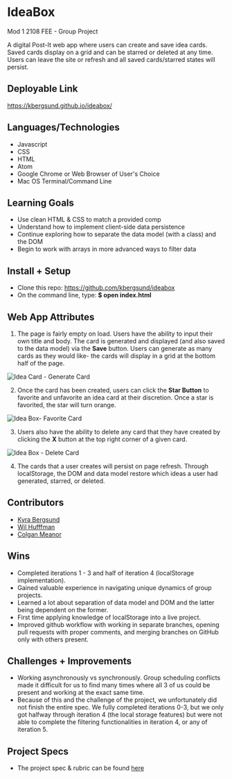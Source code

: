 # IdeaBox 
Mod 1 2108 FEE - Group Project

A digital Post-It web app where users can create and save idea cards. Saved cards display on a grid and can be starred or deleted at any time. Users can leave the site or refresh and all saved cards/starred states will persist.

## Deployable Link
https://kbergsund.github.io/ideabox/

## Languages/Technologies
  - Javascript
  - CSS 
  - HTML
  - Atom
  - Google Chrome or Web Browser of User's Choice
  - Mac OS Terminal/Command Line

## Learning Goals
 - Use clean HTML & CSS to match a provided comp
 - Understand how to implement client-side data persistence
 - Continue exploring how to separate the data model (with a class) and the DOM
 - Begin to work with arrays in more advanced ways to filter data

## Install + Setup
  - Clone this repo: https://github.com/kbergsund/ideabox
  - On the command line, type: **$ open index.html**

## Web App Attributes
  1. The page is fairly empty on load. Users have the ability to input their own title and body. The card is generated and displayed (and also saved to the data model) via the **Save** button. Users can generate as many cards as they would like- the cards will display in a grid at the bottom half of the page. 
  
  ![Idea Card - Generate Card](https://user-images.githubusercontent.com/87510749/134266874-4d5d83ce-1b85-443c-a485-dedb3a21b4a4.gif)

  2. Once the card has been created, users can click the **Star Button** to favorite and unfavorite an idea card at their discretion. Once a star is favorited, the star will turn orange.
  
  ![Idea Box- Favorite Card](https://user-images.githubusercontent.com/87510749/134267287-ad8e3503-ae4b-4b5c-a355-7fe0460b21f1.gif)

  3. Users also have the ability to delete any card that they have created by clicking the **X** button at the top right corner of a given card. 
  
  ![Idea Box - Delete Card](https://user-images.githubusercontent.com/87510749/134267461-cbdf2a45-3c6d-4c42-af6b-6318cafd7ae8.gif)

  4. The cards that a user creates will persist on page refresh. Through localStorage, the DOM and data model restore which ideas a user had generated, starred, or deleted.

## Contributors
  - [Kyra Bergsund](https://github.com/kbergsund)
  - [Wil Hufffman](https://github.com/Wil-Huffman)
  - [Colgan Meanor](https://github.com/colganmeanor)

## Wins
  - Completed iterations 1 - 3 and half of iteration 4 (localStorage implementation).
  - Gained valuable experience in navigating unique dynamics of group projects.
  - Learned a lot about separation of data model and DOM and the latter being dependent on the former.
  - First time applying knowledge of localStorage into a live project. 
  - Improved github workflow with working in separate branches, opening pull requests with proper comments, and merging branches on GitHub only with others present.

## Challenges + Improvements
- Working asynchronously vs synchronously. Group scheduling conflicts made it difficult for us to find many times where all 3 of us could be present and working at the exact same time.
- Because of this and the challenge of the project, we unfortunately did not finish the entire spec. We fully completed iterations 0-3, but we only got halfway through iteration 4 (the local storage features) but were not able to complete the filtering functionalities in iteration 4, or any of iteration 5. 
	
## Project Specs
  - The project spec & rubric can be found [here](https://frontend.turing.edu/projects/module-1/ideabox-group.html)
